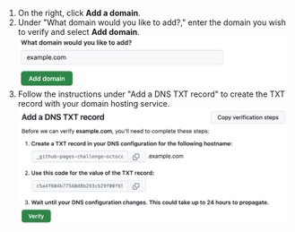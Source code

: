 1. On the right, click **Add a domain**.
1. Under "What domain would you like to add?," enter the domain you wish to verify and select **Add domain**.
    ![Screenshot of a text box to add a verified domain on {% data variables.product.prodname_pages %}, filled in with "example.com." Below the text is a green button labeled "Add domain."](/assets/images/help/pages/verify-enter-domain.png)
1. Follow the instructions under "Add a DNS TXT record" to create the TXT record with your domain hosting service.
    ![Screenshot of {% data variables.product.prodname_pages %} instructions to add a TXT record to the DNS configuration of example.com.](/assets/images/help/pages/verify-dns.png)
